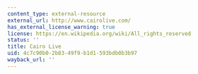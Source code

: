 ```yaml
---
content_type: external-resource
external_url: http://www.cairolive.com/
has_external_license_warning: true
license: https://en.wikipedia.org/wiki/All_rights_reserved
status: ''
title: Cairo Live
uid: 4c7c90b0-2b83-49f9-b1d1-593bdb0b3b97
wayback_url: ''
---
```

